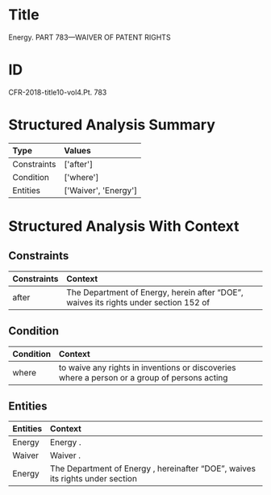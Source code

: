 # Title

 Energy. PART 783—WAIVER OF PATENT RIGHTS


# ID

 CFR-2018-title10-vol4.Pt. 783


# Structured Analysis Summary

| Type        | Values               |
|:------------|:---------------------|
| Constraints | ['after']            |
| Condition   | ['where']            |
| Entities    | ['Waiver', 'Energy'] |


# Structured Analysis With Context

 


## Constraints

| Constraints   | Context                                                                                          |
|:--------------|:-------------------------------------------------------------------------------------------------|
| after         | The Department of Energy, herein after &#8220;DOE&#8221;, waives its rights under section 152 of |


## Condition

| Condition   | Context                                                                                      |
|:------------|:---------------------------------------------------------------------------------------------|
| where       | to waive any rights in inventions or discoveries where a person or a group of persons acting |


## Entities

| Entities   | Context                                                                                    |
|:-----------|:-------------------------------------------------------------------------------------------|
| Energy     | Energy .                                                                                   |
| Waiver     | Waiver .                                                                                   |
| Energy     | The Department of  Energy , hereinafter &#8220;DOE&#8221;, waives its rights under section |


